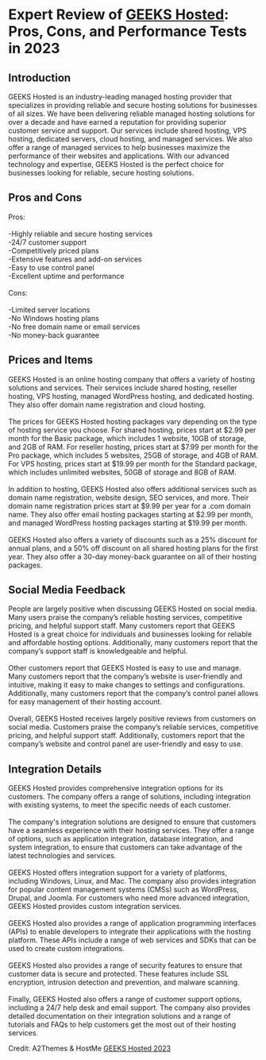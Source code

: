<h1>Expert Review of <a href="https://a2themes.com/geeks-hosted-reviews">GEEKS Hosted</a>: Pros, Cons, and Performance Tests in 2023</h1>
<h2>Introduction</h2>
GEEKS Hosted is an industry-leading managed hosting provider that specializes in providing reliable and secure hosting solutions for businesses of all sizes. We have been delivering reliable managed hosting solutions for over a decade and have earned a reputation for providing superior customer service and support. Our services include shared hosting, VPS hosting, dedicated servers, cloud hosting, and managed services. We also offer a range of managed services to help businesses maximize the performance of their websites and applications. With our advanced technology and expertise, GEEKS Hosted is the perfect choice for businesses looking for reliable, secure hosting solutions.
<h2>Pros and Cons</h2>
Pros:<br><br>-Highly reliable and secure hosting services<br>-24/7 customer support<br>-Competitively priced plans<br>-Extensive features and add-on services<br>-Easy to use control panel<br>-Excellent uptime and performance<br><br>Cons:<br><br>-Limited server locations<br>-No Windows hosting plans<br>-No free domain name or email services<br>-No money-back guarantee
<h2>Prices and Items</h2>
GEEKS Hosted is an online hosting company that offers a variety of hosting solutions and services. Their services include shared hosting, reseller hosting, VPS hosting, managed WordPress hosting, and dedicated hosting. They also offer domain name registration and cloud hosting. <br><br>The prices for GEEKS Hosted hosting packages vary depending on the type of hosting service you choose. For shared hosting, prices start at $2.99 per month for the Basic package, which includes 1 website, 10GB of storage, and 2GB of RAM. For reseller hosting, prices start at $7.99 per month for the Pro package, which includes 5 websites, 25GB of storage, and 4GB of RAM. For VPS hosting, prices start at $19.99 per month for the Standard package, which includes unlimited websites, 50GB of storage and 8GB of RAM.<br><br>In addition to hosting, GEEKS Hosted also offers additional services such as domain name registration, website design, SEO services, and more. Their domain name registration prices start at $9.99 per year for a .com domain name. They also offer email hosting packages starting at $2.99 per month, and managed WordPress hosting packages starting at $19.99 per month. <br><br>GEEKS Hosted also offers a variety of discounts such as a 25% discount for annual plans, and a 50% off discount on all shared hosting plans for the first year. They also offer a 30-day money-back guarantee on all of their hosting packages.
<h2>Social Media Feedback</h2>
People are largely positive when discussing GEEKS Hosted on social media. Many users praise the company’s reliable hosting services, competitive pricing, and helpful support staff. Many customers report that GEEKS Hosted is a great choice for individuals and businesses looking for reliable and affordable hosting options. Additionally, many customers report that the company’s support staff is knowledgeable and helpful.<br><br>Other customers report that GEEKS Hosted is easy to use and manage. Many customers report that the company’s website is user-friendly and intuitive, making it easy to make changes to settings and configurations. Additionally, many customers report that the company’s control panel allows for easy management of their hosting account.<br><br>Overall, GEEKS Hosted receives largely positive reviews from customers on social media. Customers praise the company’s reliable services, competitive pricing, and helpful support staff. Additionally, customers report that the company’s website and control panel are user-friendly and easy to use.
<h2>Integration Details</h2>
GEEKS Hosted provides comprehensive integration options for its customers. The company offers a range of solutions, including integration with existing systems, to meet the specific needs of each customer. <br><br>The company's integration solutions are designed to ensure that customers have a seamless experience with their hosting services. They offer a range of options, such as application integration, database integration, and system integration, to ensure that customers can take advantage of the latest technologies and services.<br><br>GEEKS Hosted offers integration support for a variety of platforms, including Windows, Linux, and Mac. The company also provides integration for popular content management systems (CMSs) such as WordPress, Drupal, and Joomla. For customers who need more advanced integration, GEEKS Hosted provides custom integration services.<br><br>GEEKS Hosted also provides a range of application programming interfaces (APIs) to enable developers to integrate their applications with the hosting platform. These APIs include a range of web services and SDKs that can be used to create custom integrations.<br><br>GEEKS Hosted also provides a range of security features to ensure that customer data is secure and protected. These features include SSL encryption, intrusion detection and prevention, and malware scanning.<br><br>Finally, GEEKS Hosted also offers a range of customer support options, including a 24/7 help desk and email support. The company also provides detailed documentation on their integration solutions and a range of tutorials and FAQs to help customers get the most out of their hosting services.
<p>Credit: A2Themes & HostMe <a href="https://a2themes.com/geeks-hosted-reviews">GEEKS Hosted 2023</a></p>